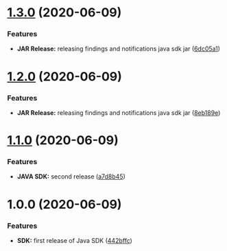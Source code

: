 # [1.3.0](https://github.com/gary1998/security-advisor-java-sdk/compare/1.2.0...1.3.0) (2020-06-09)


### Features

* **JAR Release:** releasing findings and notifications java sdk jar ([6dc05a1](https://github.com/gary1998/security-advisor-java-sdk/commit/6dc05a1b04d3a173443d347bcda37c57b9dacef4))

# [1.2.0](https://github.com/gary1998/security-advisor-java-sdk/compare/1.1.0...1.2.0) (2020-06-09)


### Features

* **JAR Release:** releasing findings and notifications java sdk jar ([8eb189e](https://github.com/gary1998/security-advisor-java-sdk/commit/8eb189e68ccd5e845005f02131e98d01a22e70c3))

# [1.1.0](https://github.com/gary1998/security-advisor-java-sdk/compare/1.0.0...1.1.0) (2020-06-09)


### Features

* **JAVA SDK:** second release ([a7d8b45](https://github.com/gary1998/security-advisor-java-sdk/commit/a7d8b45feefbb8acb220d846b3b61865fbb729c8))

# 1.0.0 (2020-06-09)


### Features

* **SDK:** first release of Java SDK ([442bffc](https://github.com/gary1998/security-advisor-java-sdk/commit/442bffc2c2702433c2a0502542a91b6e5db884b9))
